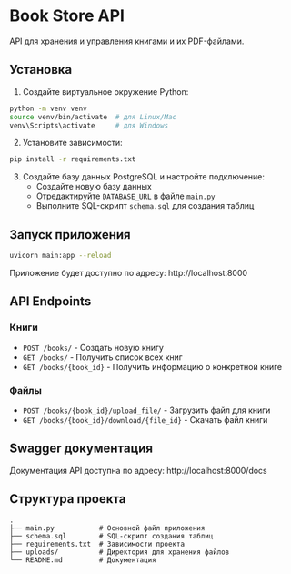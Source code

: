 # Book Store API

API для хранения и управления книгами и их PDF-файлами.

## Установка

1. Создайте виртуальное окружение Python:
```bash
python -m venv venv
source venv/bin/activate  # для Linux/Mac
venv\Scripts\activate     # для Windows
```

2. Установите зависимости:
```bash
pip install -r requirements.txt
```

3. Создайте базу данных PostgreSQL и настройте подключение:
   - Создайте новую базу данных
   - Отредактируйте `DATABASE_URL` в файле `main.py`
   - Выполните SQL-скрипт `schema.sql` для создания таблиц

## Запуск приложения

```bash
uvicorn main:app --reload
```

Приложение будет доступно по адресу: http://localhost:8000

## API Endpoints

### Книги

- `POST /books/` - Создать новую книгу
- `GET /books/` - Получить список всех книг
- `GET /books/{book_id}` - Получить информацию о конкретной книге

### Файлы

- `POST /books/{book_id}/upload_file/` - Загрузить файл для книги
- `GET /books/{book_id}/download/{file_id}` - Скачать файл книги

## Swagger документация

Документация API доступна по адресу: http://localhost:8000/docs

## Структура проекта

```
.
├── main.py           # Основной файл приложения
├── schema.sql        # SQL-скрипт создания таблиц
├── requirements.txt  # Зависимости проекта
├── uploads/          # Директория для хранения файлов
└── README.md         # Документация
``` 